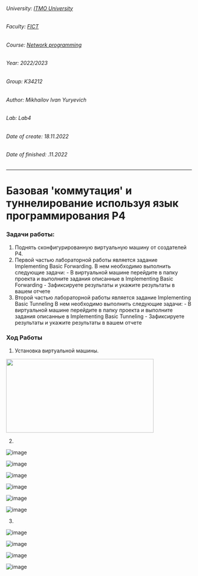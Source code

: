 ###### University: [ITMO University](https://itmo.ru/ru/)
###### Faculty: [FICT](https://fict.itmo.ru)
###### Course: [Network programming](https://github.com/itmo-ict-faculty/network-programming)
###### Year: 2022/2023
###### Group: K34212
###### Author: Mikhailov Ivan Yuryevich
###### Lab: Lab4
###### Date of create: 18.11.2022
###### Date of finished: .11.2022
***
# Базовая 'коммутация' и туннелирование используя язык программирования P4

### Задачи работы:
1. Поднять сконфигурированную виртуальную машину от создателей P4.
2. Первой частью лабораторной работы является задание Implementing Basic Forwarding. В нем необходимо выполнить следующие задачи: - В виртуальной машине перейдите в папку проекта и выполните задания описанные в Implementing Basic Forwarding - Зафиксируете результаты и укажите результаты в вашем отчете
3. Второй частью лабораторной работы является задание Implementing Basic Tunneling В нем необходимо выполнить следующие задачи: - В виртуальной машине перейдите в папку проекта и выполните задания описанные в Implementing Basic Tunneling - Зафиксируете результаты и укажите результаты в вашем отчете

### Ход Работы
1. Установка виртуальной машины.

 
 <img src="https://user-images.githubusercontent.com/56927592/198874933-de628acc-d94f-4352-b1da-0ad9d66e4a12.png" width="400" height="200" />
 
 2.
 ![image](https://user-images.githubusercontent.com/56927592/202663461-0328d850-1383-4c83-8a5b-9973554c6922.png)
 
 
 ![image](https://user-images.githubusercontent.com/56927592/202717070-fef0dc35-539a-4003-9560-ddb2bfa42586.png)

![image](https://user-images.githubusercontent.com/56927592/202717911-498ca8c7-6e1e-4798-8af2-b46fd83edd61.png)

![image](https://user-images.githubusercontent.com/56927592/202719061-8384c0e2-1b1f-4e34-9018-3325b169fc21.png)


 ![image](https://user-images.githubusercontent.com/56927592/202716990-341056d6-28b9-4add-958e-9adbec90456e.png)

![image](https://user-images.githubusercontent.com/56927592/202720400-2787817c-5db0-45d3-af80-9f226bb4e773.png)

3.

![image](https://user-images.githubusercontent.com/56927592/202724309-df51302d-62bf-43ce-8d6c-02249f097da6.png)

![image](https://user-images.githubusercontent.com/56927592/202725547-ea4fffa5-3ac7-4593-a8aa-75d2d4bd4558.png)

![image](https://user-images.githubusercontent.com/56927592/202728732-53661e09-0329-47c4-ac2e-dc50b0686ddd.png)

![image](https://user-images.githubusercontent.com/56927592/202725991-fb5e38e5-b292-4ded-b9c3-1b498325ceef.png)

